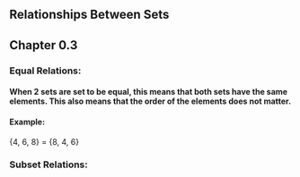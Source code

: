 ## Relationships Between Sets
## Chapter 0.3

### Equal Relations:
#### When 2 sets are set to be equal, this means that both sets have the same elements. This also means that the order of the elements does not matter.
#### Example:
{4, 6, 8} = {8, 4, 6}

### Subset Relations:



